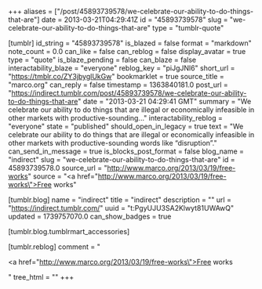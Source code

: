 +++
aliases = ["/post/45893739578/we-celebrate-our-ability-to-do-things-that-are"]
date = 2013-03-21T04:29:41Z
id = "45893739578"
slug = "we-celebrate-our-ability-to-do-things-that-are"
type = "tumblr-quote"

[tumblr]
id_string = "45893739578"
is_blazed = false
format = "markdown"
note_count = 0.0
can_like = false
can_reblog = false
display_avatar = true
type = "quote"
is_blaze_pending = false
can_blaze = false
interactability_blaze = "everyone"
reblog_key = "piJgJNl6"
short_url = "https://tmblr.co/ZY3jbyglUkGw"
bookmarklet = true
source_title = "marco.org"
can_reply = false
timestamp = 1363840181.0
post_url = "https://indirect.tumblr.com/post/45893739578/we-celebrate-our-ability-to-do-things-that-are"
date = "2013-03-21 04:29:41 GMT"
summary = "We celebrate our ability to do things that are illegal or economically infeasible in other markets with productive-sounding..."
interactability_reblog = "everyone"
state = "published"
should_open_in_legacy = true
text = "We celebrate our ability to do things that are illegal or economically infeasible in other markets with productive-sounding words like “disruption”."
can_send_in_message = true
is_blocks_post_format = false
blog_name = "indirect"
slug = "we-celebrate-our-ability-to-do-things-that-are"
id = 45893739578.0
source_url = "http://www.marco.org/2013/03/19/free-works"
source = "<a href=\"http://www.marco.org/2013/03/19/free-works\">Free works</a>"

[tumblr.blog]
name = "indirect"
title = "indirect"
description = ""
url = "https://indirect.tumblr.com/"
uuid = "t:PgyUJU3SA2Klwyt81UWAwQ"
updated = 1739757070.0
can_show_badges = true

[tumblr.blog.tumblrmart_accessories]

[tumblr.reblog]
comment = "<p><a href=\"http://www.marco.org/2013/03/19/free-works\">Free works</a></p>"
tree_html = ""
+++
